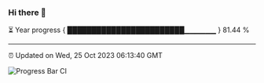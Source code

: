 ### Hi there 👋

⏳ Year progress { ████████████████████████▁▁▁▁▁▁ } 81.44 %

---

⏰ Updated on Wed, 25 Oct 2023 06:13:40 GMT

![Progress Bar CI](https://github.com/liununu/liununu/workflows/Progress%20Bar%20CI/badge.svg)
